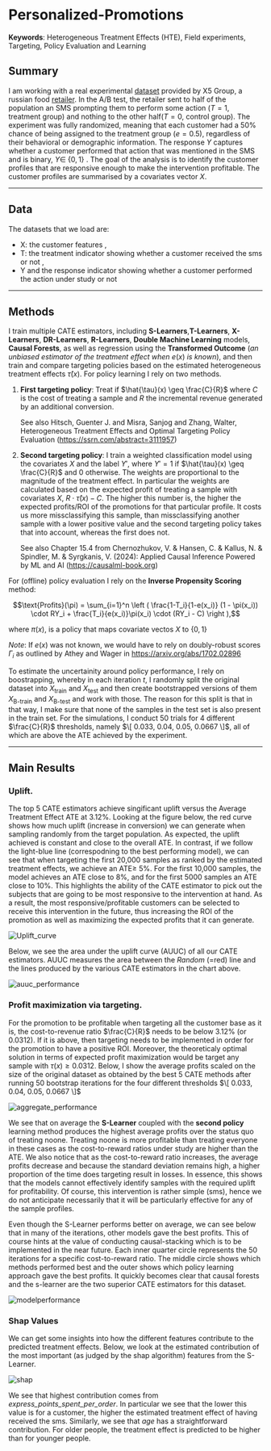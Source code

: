 # Personalized-Promotions
**Keywords**: Heterogeneous Treatment Effects (HTE), Field experiments, Targeting, Policy Evaluation and Learning

## Summary
I am working with a real experimental [dataset](https://ods.ai/competitions/x5-retailhero-uplift-modeling/data) provided by X5 Group, a russian food [retailer](https://www.x5.ru/en/). In the A/B test, the retailer sent to half of the population an SMS prompting them to perform some action ($T=1$, treatment group) and nothing to the other half($T=0$, control group). The experiment was fully randomized, meaning that each customer had a 50% chance of being assigned to the treatment group ($e = 0.5$), regardless of their behavioral or demographic information. The response $Y$ captures whether a customer performed that action that was mentioned in the SMS and is binary, $Y \in$ $`\{0,1\}`$ . The goal of the analysis is to identify the customer profiles that are responsive enough to make the intervention profitable. The customer profiles are summarised by a covariates vector $X$.



---

## Data

The datasets that we load are:
- $\text{X}$: the customer features ,
- $\text{T}$: the treatment indicator showing whether a customer received the sms or not ,
- $\text{Y}$ and the response indicator showing whether a customer performed the action under study or not 

---

## Methods

I train multiple $\text{CATE}$ estimators, including **S-Learners**,**T-Learners**, **X-Learners**, **DR-Learners**, **R-Learners**,  **Double Machine Learning** models,  **Causal Forests**, as well as regression using the **Transformed Outcome** (*an unbiased estimator of the treatment effect when* $e(x)$ *is known*), and then train and compare targeting policies based on the estimated heterogeneous treatment effects $\hat{\tau}(x)$. For policy learning I rely on two methods.

1. **First targeting policy**: Treat if $\hat{\tau}(x) \geq \frac{C}{R}$ where $C$ is the cost of treating a sample and $R$ the incremental revenue generated by an additional conversion.

   See also Hitsch, Guenter J. and Misra, Sanjog and Zhang, Walter, Heterogeneous Treatment Effects and Optimal Targeting Policy Evaluation (https://ssrn.com/abstract=3111957)

  
2. **Second targeting policy**: I train a weighted classification model using the covariates $X$ and the label $Y'$, where $Y' =1$ if $\hat{\tau}(x) \geq \frac{C}{R}$ and $0$ otherwise. The weights are proportional to the magnitude of the treatment effect. In particular the weights are calculated based on the expected profit of treating a sample with covariates $X$, $R\cdot \hat{\tau}(x) -C$. The higher this number is, the higher the expected profits/ROI of the promotions for that particular profile. It costs us more missclassifying this sample, than missclassifying another sample with a lower positive value and the second targeting policy takes that into account, whereas the first does not.  

   See also Chapter 15.4 from Chernozhukov, V. & Hansen, C. & Kallus, N. & Spindler, M. & Syrgkanis, V. (2024): Applied Causal Inference Powered by ML and AI (https://causalml-book.org)  
   

  
For (offline) policy evaluation I rely on the **Inverse Propensity Scoring** method:

$$\text{Profits}(\pi) = \sum_{i=1}^n \left ( \frac{1-T_i}{1-e(x_i)} (1 - \pi(x_i)) \cdot RY_i + \frac{T_i}{e(x_i)}\pi(x_i) \cdot (RY_i - C) \right ),$$

where $\pi(x)$, is a policy that maps covariate vectos $X$ to $`\{0,1\}`$

*Note*: If $e(x)$ was not known, we would have to rely on doubly-robust scores $\Gamma_i$ as outlined by Athey and Wager in https://arxiv.org/abs/1702.02896  



To estimate the uncertainity around policy performance, I rely on boostrapping, whereby in each iteration $t$, I randomly split the original dataset into $X_{\text{train}}$ and $X_{\text{test}}$ and then  create bootstrapped versions of them $X_{\text{B-train}}$ and $X_{\text{B-test}}$ and work with those. The reason for this split is that in that way, I make sure that none of the samples in the test set is also present in the train set. For the simulations, I conduct 50 trials for 4 different $\frac{C}{R}$ thresholds, namely $\[ 0.033, 0.04, 0.05, 0.0667 \]$, all of which are above the $\text{ATE}$ achieved by the experiment.

---


## Main Results

### Uplift.
The top 5 $\text{CATE}$ estimators achieve singificant uplift versus the Average Treatment Effect $\text{ATE}$ at 3.12%. Looking at the figure below, the red curve shows how much uplift (increase in conversion) we can generate when sampling randomly from the target population. As expected, the uplift achieved is constant and close to the overall $\text{ATE}$. In contrast, if we follow the light-blue line (correspodning to the best performing model), we can see that when targeting the first 20,000 samples as ranked by the estimated treatment effects, we achieve  an $\text{ATE} \geq$ 5%. For the first 10,000 samples, the model achieves an $\text{ATE}$ close to 8%, and for the first 5000 samples an $\text{ATE}$ close to 10%. This highlights the ability of the $\text{CATE}$ estimator to pick out the subjects that are going to be most responsive to the intervention at hand. As a result, the most responsive/profitable customers can be selected to receive this intervention in the future, thus increasing the ROI of the promotion as well as maximizing the expected profits that it can generate.

![Uplift_curve](/figures/Lift_curve.png)


Below, we see the area under the uplift curve (AUUC) of all our $\text{CATE}$ estimators. AUUC measures the area between the *Random* (=red) line and the lines produced by the various $\text{CATE}$ estimators in the chart above.

![auuc_performance](/figures/AUUC.png)




### Profit maximization via targeting.
For the promotion to be profitable when targeting all the customer base as it is, the cost-to-revenue ratio $\frac{C}{R}$ needs to be below 3.12% (or 0.0312). If it is above, then targeting needs to be implemented in order for the promotion to have a positive ROI. Moreover, the theoreticaly optimal solution in terms of expected profit maximization would be target any sample with $\tau(x) \geq 0.0312$. Below, I show the average profits scaled on the size of the original dataset as obtained by the best 5 $\text{CATE}$ methods after running 50 bootstrap iterations for the four different thresholds $\[ 0.033, 0.04, 0.05, 0.0667 \]$


![aggregate_performance](/figures/aggregate_performance.png)

We see that on average the **S-Learner** coupled with the **second policy** learning method produces the highest average profits over the status quo of treating noone. Treating noone is more profitable than treating everyone in these cases as the cost-to-reward ratios under study are higher than the $\text{ATE}$. We also notice that as the cost-to-reward ratio increases, the average profits decrease and because the standard deviation remains high, a higher proportion of the time does targeting result in losses. In essence, this shows that the models cannot effectively identify samples with the required uplift for profitability. Of course, this intervention is rather simple (sms), hence we do not anticipate necessarily that it will be particularly effective for any of the sample profiles.


   


Even though the S-Learner performs better on average, we can see below that in many of the iterations, other models gave the best profits. This of course hints at the value of conducting causal-stacking which is to be implemented in the near future. Each inner quarter circle represents the 50 iterations for a specific cost-to-reward ratio. The middle circle shows which methods performed best and the outer shows which policy learning approach gave the best profits. It quickly becomes clear that causal forests and the s-learner are the two superior $\text{CATE}$ estimators for this dataset.

![modelperformance](/figures/model_performance.png)



### Shap Values

We can get some insights into how the different features contribute to the predicted treatment effects. Below, we look at the estimated contribution of the most important (as judged by the shap algorithm) features from the S-Learner.

![shap](figures/shap_s_learner.png)


We see that highest contribution comes from *express_points_spent_per_order*. In particular we see that the lower this value is for a customer, the higher the estimated treatment effect of having received the sms. Similarly, we see that *age* has a straightforward contribution. For older people, the treatment effect is predicted to be higher than for younger people.



